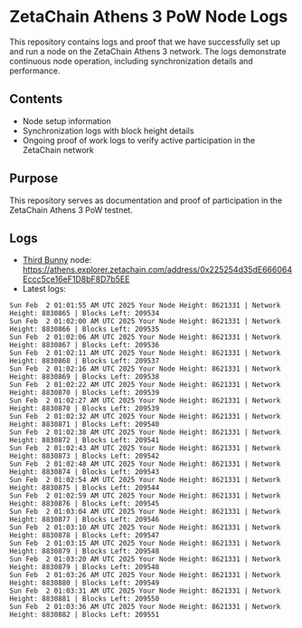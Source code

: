 # ZetaChain Athens 3 PoW Node Logs
This repository contains logs and proof that we have successfully set up and run a node on the ZetaChain Athens 3 network. The logs demonstrate continuous node operation, including synchronization details and performance.

## Contents
- Node setup information
- Synchronization logs with block height details
- Ongoing proof of work logs to verify active participation in the ZetaChain network

## Purpose
This repository serves as documentation and proof of participation in the ZetaChain Athens 3 PoW testnet.

## Logs

- [Third Bunny](https://thirdbunny.xyz/) node: https://athens.explorer.zetachain.com/address/0x225254d35dE666064Eccc5ce16eF1D8bF8D7b5EE
- Latest logs:
```
Sun Feb  2 01:01:55 AM UTC 2025 Your Node Height: 8621331 | Network Height: 8830865 | Blocks Left: 209534
Sun Feb  2 01:02:00 AM UTC 2025 Your Node Height: 8621331 | Network Height: 8830866 | Blocks Left: 209535
Sun Feb  2 01:02:06 AM UTC 2025 Your Node Height: 8621331 | Network Height: 8830867 | Blocks Left: 209536
Sun Feb  2 01:02:11 AM UTC 2025 Your Node Height: 8621331 | Network Height: 8830868 | Blocks Left: 209537
Sun Feb  2 01:02:16 AM UTC 2025 Your Node Height: 8621331 | Network Height: 8830869 | Blocks Left: 209538
Sun Feb  2 01:02:22 AM UTC 2025 Your Node Height: 8621331 | Network Height: 8830870 | Blocks Left: 209539
Sun Feb  2 01:02:27 AM UTC 2025 Your Node Height: 8621331 | Network Height: 8830870 | Blocks Left: 209539
Sun Feb  2 01:02:32 AM UTC 2025 Your Node Height: 8621331 | Network Height: 8830871 | Blocks Left: 209540
Sun Feb  2 01:02:38 AM UTC 2025 Your Node Height: 8621331 | Network Height: 8830872 | Blocks Left: 209541
Sun Feb  2 01:02:43 AM UTC 2025 Your Node Height: 8621331 | Network Height: 8830873 | Blocks Left: 209542
Sun Feb  2 01:02:48 AM UTC 2025 Your Node Height: 8621331 | Network Height: 8830874 | Blocks Left: 209543
Sun Feb  2 01:02:54 AM UTC 2025 Your Node Height: 8621331 | Network Height: 8830875 | Blocks Left: 209544
Sun Feb  2 01:02:59 AM UTC 2025 Your Node Height: 8621331 | Network Height: 8830876 | Blocks Left: 209545
Sun Feb  2 01:03:04 AM UTC 2025 Your Node Height: 8621331 | Network Height: 8830877 | Blocks Left: 209546
Sun Feb  2 01:03:10 AM UTC 2025 Your Node Height: 8621331 | Network Height: 8830878 | Blocks Left: 209547
Sun Feb  2 01:03:15 AM UTC 2025 Your Node Height: 8621331 | Network Height: 8830879 | Blocks Left: 209548
Sun Feb  2 01:03:20 AM UTC 2025 Your Node Height: 8621331 | Network Height: 8830879 | Blocks Left: 209548
Sun Feb  2 01:03:26 AM UTC 2025 Your Node Height: 8621331 | Network Height: 8830880 | Blocks Left: 209549
Sun Feb  2 01:03:31 AM UTC 2025 Your Node Height: 8621331 | Network Height: 8830881 | Blocks Left: 209550
Sun Feb  2 01:03:36 AM UTC 2025 Your Node Height: 8621331 | Network Height: 8830882 | Blocks Left: 209551
```
